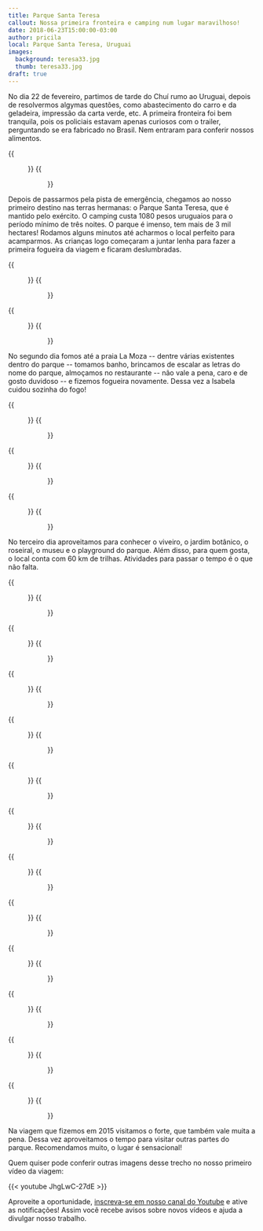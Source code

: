 ```yaml
---
title: Parque Santa Teresa
callout: Nossa primeira fronteira e camping num lugar maravilhoso!
date: 2018-06-23T15:00:00-03:00
author: pricila
local: Parque Santa Teresa, Uruguai
images:
  background: teresa33.jpg
  thumb: teresa33.jpg
draft: true
---
```


No dia 22 de fevereiro, partimos de tarde do Chuí rumo ao Uruguai, depois de resolvermos algymas questões, como abastecimento do carro e da geladeira, impressão da carta verde, etc. A primeira fronteira foi bem tranquila, pois os policiais estavam apenas curiosos com o trailer, perguntando se era fabricado no Brasil. Nem entraram para conferir nossos alimentos.

<div class="clearfix">
{{<figure "chui01.jpg" "Tchau, Brasil! Hola, Uruguay!" "float-left">}}
{{<figure "chui02.jpg" "Pista de pouso de emergência no meio da estrada uruguaia" "float-right">}}
</div>

Depois de passarmos pela pista de emergência, chegamos ao nosso primeiro destino nas terras hermanas: o Parque Santa Teresa, que é mantido pelo exército. O camping custa 1080 pesos uruguaios para o período mínimo de três noites. O parque é imenso, tem mais de 3 mil hectares! Rodamos alguns minutos até acharmos o local perfeito para acamparmos. As crianças logo começaram a juntar lenha para fazer a primeira fogueira da viagem e ficaram deslumbradas.

<div class="clearfix">
{{<figure "teresa01.jpg" "Forte Santa Teresa na entrada do parque" "float-left">}}
{{<figure "teresa02.jpg" "Nosso primeiro acampamento no exterior" "float-right">}}
</div>

<div class="clearfix">
{{<figure "teresa03.jpg" "O fogo é fascinante!" "float-left">}}
{{<figure "teresa04.jpg" "Nosso passeio no segundo dia no parque" "float-right">}}
</div>

No segundo dia fomos até a praia La Moza -- dentre várias existentes dentro do parque -- tomamos banho, brincamos de escalar as letras do nome do parque, almoçamos no restaurante -- não vale a pena, caro e de gosto duvidoso -- e fizemos fogueira novamente. Dessa vez a Isabela cuidou sozinha do fogo!

<div class="clearfix">
{{<figure "teresa05.jpg" "Centro administrativo" "float-left">}}
{{<figure "teresa06.jpg" "Praça-barco" "float-right">}}
</div>

<div class="clearfix">
{{<figure "teresa07.jpg" "Praia La Moza, a melhor - sem conchinhas quebradas!" "float-left">}}
{{<figure "teresa08.jpg" "Quem nunca brincou nessas letras?" "float-right">}}
</div>

<div class="clearfix">
{{<figure "teresa09.jpg" "Outro lado da praia La Moza" "float-left">}}
{{<figure "teresa10.jpg" "Areia e água é diversão por horas" "float-right">}}
</div>

No terceiro dia aproveitamos para conhecer o viveiro, o jardim botânico, o roseiral, o museu e o playground do parque. Além disso, para quem gosta, o local conta com 60 km de trilhas. Atividades para passar o tempo é o que não falta.

<div class="clearfix">
{{<figure "teresa11.jpg" "No viveiro você pode entrar no local onde ficam as aves" "float-left">}}
{{<figure "teresa12.jpg" "Há bichos de fazenda também" "float-right">}}
</div>

<div class="clearfix">
{{<figure "teresa13.jpg" "As crianças encantadas alimentando os bichinhos" "float-left">}}
{{<figure "teresa14.jpg" "Que tal encontrar uma cobra no meio da pracinha?" "float-right">}}
</div>

<div class="clearfix">
{{<figure "teresa15.jpg" "Aves regionais e de outros países" "float-left">}}
{{<figure "teresa16.jpg" "Burrinhos fofos!" "float-right">}}
</div>

<div class="clearfix">
{{<figure "teresa17.jpg" "Não bastasse tudo isso, aquele pôr do sol MARA na beira do lago" "float-left">}}
{{<figure "teresa18.jpg" "Não é encantador?" "float-right">}}
</div>

<div class="clearfix">
{{<figure "teresa19.jpg" "Trupe reunida - foto rara de acontecer, hehehe!" "float-left">}}
{{<figure "teresa20.jpg" "Capivaras - muitas capivaras pelo parque!" "float-right">}}
</div>

<div class="clearfix">
{{<figure "teresa21.jpg" "Todo mundo enternecido com o Bambi" "float-left">}}
{{<figure "teresa22.jpg" "Olha só o restaurante dos papagaios!" "float-right">}}
</div>

<div class="clearfix">
{{<figure "teresa23.jpg" "Jardim botânico" "float-left">}}
{{<figure "teresa24.jpg" "Aquário dentro do jardim botânico" "float-right">}}
</div>

<div class="clearfix">
{{<figure "teresa25.jpg" "Mais detalhes do jardim botânico" "float-left">}}
{{<figure "teresa26.jpg" "Apesar do sol quente aproveitamos para passear bastante" "float-right">}}
</div>
<div class="clearfix">
{{<figure "teresa27.jpg" "A gente não cansa de admirar o trabalho primoroso que fizeram nesse parque" "float-left">}}
{{<figure "teresa28.jpg" "Museu" "float-right">}}
</div>

<div class="clearfix">
{{<figure "teresa29.jpg" "Caminho encantador" "float-left">}}
{{<figure "teresa30.jpg" "Nessa trilha há um observatório de aves" "float-right">}}
</div>

<div class="clearfix">
{{<figure "teresa31.jpg" "Descanso depois de tanto caminhar sob o sol" "float-left">}}
{{<figure "teresa32.jpg" "Mais um pouquinho de praia" "float-right">}}
</div>

<div class="clearfix">
{{<figure "teresa33.jpg" "O mar podia ser mais quente para poder aproveitar o ano inteiro!" "float-left">}}
{{<figure "teresa34.jpg" "Forte no entardecer - tchau!" "float-right">}}
</div>

Na viagem que fizemos em 2015 visitamos o forte, que também vale muita a pena. Dessa vez aproveitamos o tempo para visitar outras partes do parque. Recomendamos muito, o lugar é sensacional!


Quem quiser pode conferir outras imagens desse trecho no nosso primeiro vídeo da viagem:

{{< youtube JhgLwC-27dE >}} 

Aproveite a oportunidade, [inscreva-se em nosso canal do Youtube](https://www.youtube.com/6overlanders?sub_confirmation=1) e ative as notificações! Assim você recebe avisos sobre novos vídeos e ajuda a divulgar nosso trabalho.

